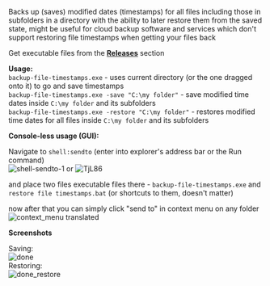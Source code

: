 Backs up (saves) modified dates (timestamps) for all files including those in subfolders in a directory with the ability to later restore them from the saved state, might be useful for cloud backup software and services which don't support restoring file timestamps when getting your files back

Get executable files from the [**Releases**](https://github.com/Owyn/backup_file_timestamps/releases) section

**Usage:**  
`backup-file-timestamps.exe` - uses current directory (or the one dragged onto it) to go and save timestamps  
`backup-file-timestamps.exe -save "C:\my folder"` - save modified time dates inside `C:\my folder` and its subfolders  
`backup-file-timestamps.exe -restore "C:\my folder"` - restores modified time dates for all files inside `C:\my folder` and its subfolders  


**Console-less usage (GUI):**

Navigate to `shell:sendto` (enter into explorer's address bar or the Run command)  
![shell-sendto-1](https://github.com/user-attachments/assets/5e82a84d-a15f-4dcb-813c-63dd4ac2c00d) or ![TjL86](https://github.com/user-attachments/assets/a79f55b8-d801-424b-89fd-380751b084a9)


and place two files executable files there - `backup-file-timestamps.exe` and `restore file timestamps.bat` (or shortcuts to them, doesn't matter)   


now after that you can simply click "send to" in context menu on any folder  
![context_menu translated](https://github.com/user-attachments/assets/200c6db1-8742-43fa-960b-63837d4ba2d0)

**Screenshots**

Saving:  
![done](https://github.com/user-attachments/assets/c16eb7ab-1555-4c60-a228-3443da3bfb51)  
Restoring:  
![done_restore](https://github.com/user-attachments/assets/9c063f22-15ea-4ec6-b0a5-8c4cf89702f9)  

